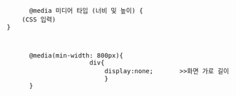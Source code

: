 <pre>      @media 미디어 타입 (너비 및 높이) {
    (CSS 입력)
}



      @media(min-width: 800px){
                      div{
                          display:none;       >>화면 가로 길이 800px 이상이면 div 사라짐
                          }
      }
</pre>
